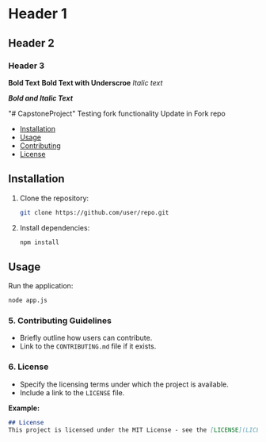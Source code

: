 # Header 1
## Header 2
### Header 3

**Bold Text**
__Bold Text with Underscroe__
_Italic text_

***Bold and Italic Text***




"# CapstoneProject" 
Testing fork functionality
Update in Fork repo

- [Installation](#installation)
- [Usage](#usage)
- [Contributing](#contributing)
- [License](#license)

## Installation
1. Clone the repository:
   ```bash
   git clone https://github.com/user/repo.git
   ```
2. Install dependencies:
   ```bash
   npm install
   ```

## Usage
  Run the application:
  ```bash
  node app.js
  ```

### 5. **Contributing Guidelines**
- Briefly outline how users can contribute.
- Link to the `CONTRIBUTING.md` file if it exists.

### 6. **License**
- Specify the licensing terms under which the project is available.
- Include a link to the `LICENSE` file.

**Example:**
```markdown
## License
This project is licensed under the MIT License - see the [LICENSE](LICENSE) file for details.
